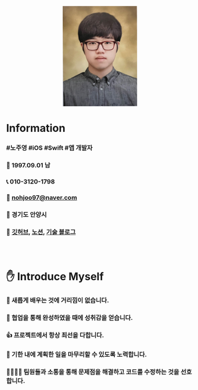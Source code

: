 <div align="center">
<img width="200" height="270" border:0px src="https://github.com/JooYoungNoh/resume/blob/main/img/resumeMe.png?raw=true"/>
</div>

# Information
###  **#노주영** **#iOS** **#Swift** **#앱 개발자**

### 🤵  1997.09.01  남

### 📞  010-3120-1798

### 📧  nohjoo97@naver.com

### 📍 경기도 안양시

### 🔗  [깃허브](https://github.com/JooYoungNoh), [노션](https://gossamer-quiver-b4b.notion.site/s-World-010c422d7b4d44f394b16fbb2c434150?pvs=4), [기술  블로그](https://blog.naver.com/nohjoo97)

</br></br>

# ✋ Introduce Myself

### 🙌 새롭게 배우는 것에 거리낌이 없습니다.

### 🤝 협업을 통해 완성하였을 때에 성취감을 얻습니다.

### 👍 프로젝트에서 항상 최선을 다합니다.

### 💪 기한 내에 계획한 일을 마무리할 수 있도록 노력합니다.

### 👨‍👨‍👦‍👦 팀원들과 소통을 통해 문제점을 해결하고 코드를 수정하는 것을 선호합니다.

</br></br>
